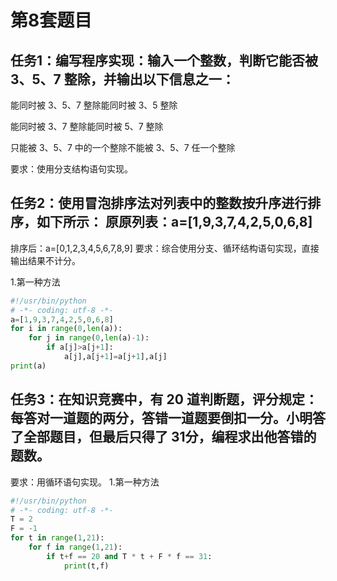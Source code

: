 # 第8套题目
## 任务1：编写程序实现：输入一个整数，判断它能否被 3、5、7 整除，并输出以下信息之一：
能同时被 3、5、7 整除能同时被 3、5 整除

能同时被 3、7 整除能同时被 5、7 整除

只能被 3、5、7 中的一个整除不能被 3、5、7 任一个整除

要求：使用分支结构语句实现。



## 任务2：使用冒泡排序法对列表中的整数按升序进行排序，如下所示： 原原列表：a=[1,9,3,7,4,2,5,0,6,8]
排序后：a=[0,1,2,3,4,5,6,7,8,9]
要求：综合使用分支、循环结构语句实现，直接输出结果不计分。

1.第一种方法
```python
#!/usr/bin/python 
# -*- coding: utf-8 -*-
a=[1,9,3,7,4,2,5,0,6,8]
for i in range(0,len(a)):
    for j in range(0,len(a)-1):
        if a[j]>a[j+1]:
            a[j],a[j+1]=a[j+1],a[j]
print(a)
```
## 任务3：在知识竞赛中，有 20 道判断题，评分规定：每答对一道题的两分，答错一道题要倒扣一分。小明答了全部题目，但最后只得了 31分，编程求出他答错的题数。
要求：用循环语句实现。
1.第一种方法
```python
#!/usr/bin/python 
# -*- coding: utf-8 -*-
T = 2
F = -1
for t in range(1,21):
    for f in range(1,21):
        if t+f == 20 and T * t + F * f == 31:
            print(t,f)
```
